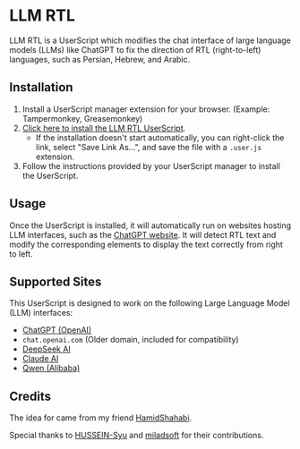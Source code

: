 # LLM RTL

LLM RTL is a UserScript which modifies the chat interface of large language models (LLMs) like ChatGPT to fix the direction of RTL (right-to-left) languages, such as Persian, Hebrew, and Arabic.

## Installation

1. Install a UserScript manager extension for your browser. (Example: Tampermonkey, Greasemonkey)
2. [Click here to install the LLM RTL UserScript](https://github.com/AlirezaF80/ChatGPT-RTL/raw/main/LLM-RTL.user.js).
   - If the installation doesn't start automatically, you can right-click the link, select "Save Link As...", and save the file with a `.user.js` extension.
3. Follow the instructions provided by your UserScript manager to install the UserScript.

## Usage

Once the UserScript is installed, it will automatically run on websites hosting LLM interfaces, such as the [ChatGPT website](https://chatgpt.com). It will detect RTL text and modify the corresponding elements to display the text correctly from right to left.

## Supported Sites

This UserScript is designed to work on the following Large Language Model (LLM) interfaces:

- [ChatGPT (OpenAI)](https://chatgpt.com)
- `chat.openai.com` (Older domain, included for compatibility)
- [DeepSeek AI](https://chat.deepseek.com)
- [Claude AI](https://claude.ai)
- [Qwen (Alibaba)](https://chat.qwen.ai)

## Credits

The idea for came from my friend [HamidShahabi](https://github.com/HamidShahabi).

Special thanks to [HUSSEIN-Syu](https://github.com/HUSSEIN-Syu) and [miladsoft](https://github.com/miladsoft) for their contributions.
